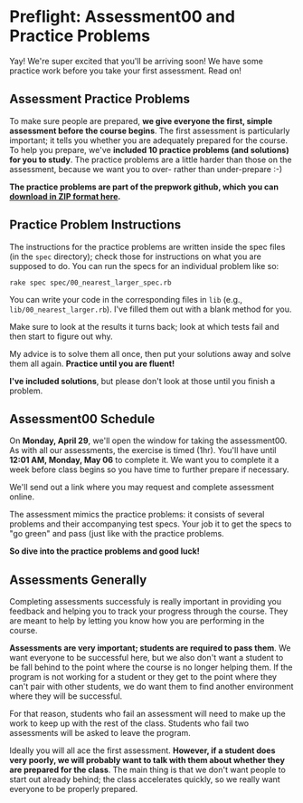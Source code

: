 # Preflight: Assessment00 and Practice Problems

Yay! We're super excited that you'll be arriving soon! We have some
practice work before you take your first assessment. Read on!

## Assessment Practice Problems

To make sure people are prepared, **we give everyone the first, simple
assessment before the course begins**. The first assessment is
particularly important; it tells you whether you are adequately
prepared for the course. To help you prepare, we've **included 10
practice problems (and solutions) for you to study**. The practice
problems are a little harder than those on the assessment, because we
want you to over- rather than under-prepare :-)

**The practice problems are part of the prepwork github, which you can
[download in ZIP format here][repo-zip].**

[repo-zip]: https://github.com/appacademy/prep-work/archive/master.zip

## Practice Problem Instructions

The instructions for the practice problems are written inside the spec
files (in the `spec` directory); check those for instructions on what
you are supposed to do. You can run the specs for an individual
problem like so:

    rake spec spec/00_nearest_larger_spec.rb

You can write your code in the corresponding files in `lib` (e.g.,
`lib/00_nearest_larger.rb`). I've filled them out with a blank method
for you.

Make sure to look at the results it turns back; look at which tests
fail and then start to figure out why.

My advice is to solve them all once, then put your solutions away and
solve them all again. **Practice until you are fluent!**

**I've included solutions**, but please don't look at those until you
finish a problem.

## Assessment00 Schedule

On **Monday, April 29**, we'll open the window for taking the
assessment00. As with all our assessments, the exercise is timed
(1hr). You'll have until **12:01 AM, Monday, May 06** to complete
it. We want you to complete it a week before class begins so you have
time to further prepare if necessary.

We'll send out a link where you may request and complete assessment
online.

The assessment mimics the practice problems: it consists of several
problems and their accompanying test specs. Your job it to get the
specs to "go green" and pass (just like with the practice problems.

**So dive into the practice problems and good luck!**

## Assessments Generally

Completing assessments successfuly is really important in providing
you feedback and helping you to track your progress through the
course. They are meant to help by letting you know how you are
performing in the course.

**Assessments are very important; students are required to pass
them**. We want everyone to be successful here, but we also don't want
a student to be fall behind to the point where the course is no longer
helping them. If the program is not working for a student or they get
to the point where they can't pair with other students, we do want
them to find another environment where they will be successful.

For that reason, students who fail an assessment will need to make up
the work to keep up with the rest of the class. Students who fail two
assessments will be asked to leave the program.

Ideally you will all ace the first assessment. **However, if a student
does very poorly, we will probably want to talk with them about
whether they are prepared for the class**. The main thing is that we
don't want people to start out already behind; the class accelerates
quickly, so we really want everyone to be properly prepared.
